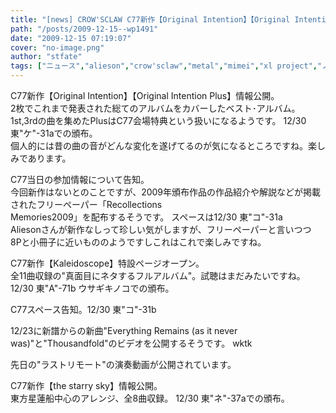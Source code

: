 ```yaml
---
title: "[news] CROW'SCLAW C77新作【Original Intention】【Original Intention Plus】特設ページオープン"
path: "/posts/2009-12-15--wp1491"
date: "2009-12-15 07:19:07"
cover: "no-image.png"
author: "stfate"
tags: ["ニュース","alieson","crow'sclaw","metal","mimei","xl project","ノーザン･キラー","茶太"]
---
```


<style type="text/css">
<!--
p {white-space: pre-wrap};
-->
</style>



C77新作【Original Intention】【Original Intention Plus】情報公開。
2枚でこれまで発表された総てのアルバムをカバーしたベスト･アルバム。
1st,3rdの曲を集めたPlusはC77会場特典という扱いになるようです。
12/30 東"ケ"-31aでの頒布。
個人的には昔の曲の音がどんな変化を遂げてるのが気になるところですね。楽しみであります。


C77当日の参加情報について告知。
今回新作はないとのことですが、2009年頒布作品の作品紹介や解説などが掲載されたフリーペーパー「Recollections Memories2009」を配布するそうです。
スペースは12/30 東"コ"-31a
Aliesonさんが新作なしって珍しい気がしますが、フリーペーパーと言いつつ
8Pと小冊子に近いもののようですしこれはこれで楽しみですね。




C77新作【Kaleidoscope】特設ページオープン。
全11曲収録の"真面目にネタするフルアルバム"。試聴はまだみたいですね。
12/30 東"A"-71b ウサギキノコでの頒布。


C77スペース告知。12/30 東"コ"-31b


12/23に新譜からの新曲"Everything Remains (as it never was)"と"Thousandfold"のビデオを公開するそうです。
wktk


先日の"ラストリモート"の演奏動画が公開されています。



C77新作【the starry sky】情報公開。
東方星蓮船中心のアレンジ、全8曲収録。
12/30 東"ネ"-37aでの頒布。